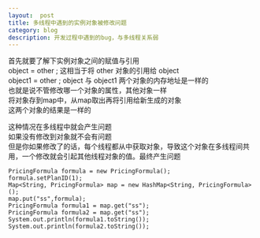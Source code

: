 ```yaml
---
layout:  post
title: 多线程中遇到的实例对象被修改问题
category: blog
description: 开发过程中遇到的bug，与多线程关系弱
---
```



首先就要了解下实例对象之间的赋值与引用  
object = other ; 这相当于将 other 对象的引用给 object  
object1 = other ; object 与 object1 两个对象的内存地址是一样的  
也就是说不管修改哪一个对象的属性，其他对象一样  
将对象存到map中，从map取出再将引用给新生成的对象  
这两个对象的结果是一样的

这种情况在多线程中就会产生问题  
如果没有修改到对象就不会有问题  
但是你如果修改了的话，每个线程都从中获取对象，导致这个对象在多线程间共用，一个修改就会引起其他线程对象的值。最终产生问题
```
PricingFormula formula = new PricingFormula();
formula.setPlanID(1);
Map<String, PricingFormula> map = new HashMap<String, PricingFormula>();
map.put("ss",formula);
PricingFormula formula1 = map.get("ss");
PricingFormula formula2 = map.get("ss");
System.out.println(formula1.toString());
System.out.println(formula2.toString());
```